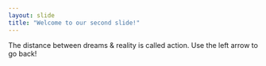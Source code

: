```yaml
---
layout: slide
title: "Welcome to our second slide!"
---
```

The distance between dreams & reality is called action.
Use the left arrow to go back!
